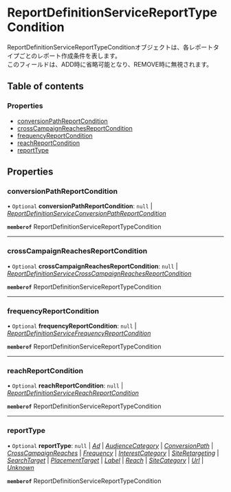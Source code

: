 # ReportDefinitionServiceReportTypeCondition


<div lang=\"ja\">   ReportDefinitionServiceReportTypeConditionオブジェクトは、各レポートタイプごとのレポート作成条件を表します。<br>   このフィールドは、ADD時に省略可能となり、REMOVE時に無視されます。 </div> 

## Table of contents

### Properties

- [conversionPathReportCondition](reportdefinitionservicereporttypecondition.md#conversionpathreportcondition)
- [crossCampaignReachesReportCondition](reportdefinitionservicereporttypecondition.md#crosscampaignreachesreportcondition)
- [frequencyReportCondition](reportdefinitionservicereporttypecondition.md#frequencyreportcondition)
- [reachReportCondition](reportdefinitionservicereporttypecondition.md#reachreportcondition)
- [reportType](reportdefinitionservicereporttypecondition.md#reporttype)

## Properties

### conversionPathReportCondition

• `Optional` **conversionPathReportCondition**: ``null`` \| [*ReportDefinitionServiceConversionPathReportCondition*](reportdefinitionserviceconversionpathreportcondition.md)

**`memberof`** ReportDefinitionServiceReportTypeCondition

___

### crossCampaignReachesReportCondition

• `Optional` **crossCampaignReachesReportCondition**: ``null`` \| [*ReportDefinitionServiceCrossCampaignReachesReportCondition*](reportdefinitionservicecrosscampaignreachesreportcondition.md)

**`memberof`** ReportDefinitionServiceReportTypeCondition

___

### frequencyReportCondition

• `Optional` **frequencyReportCondition**: ``null`` \| [*ReportDefinitionServiceFrequencyReportCondition*](reportdefinitionservicefrequencyreportcondition.md)

**`memberof`** ReportDefinitionServiceReportTypeCondition

___

### reachReportCondition

• `Optional` **reachReportCondition**: ``null`` \| [*ReportDefinitionServiceReachReportCondition*](reportdefinitionservicereachreportcondition.md)

**`memberof`** ReportDefinitionServiceReportTypeCondition

___

### reportType

• `Optional` **reportType**: ``null`` \| [*Ad*](./enums/reportdefinitionservicetype.md#ad) \| [*AudienceCategory*](./enums/reportdefinitionservicetype.md#audiencecategory) \| [*ConversionPath*](./enums/reportdefinitionservicetype.md#conversionpath) \| [*CrossCampaignReaches*](./enums/reportdefinitionservicetype.md#crosscampaignreaches) \| [*Frequency*](./enums/reportdefinitionservicetype.md#frequency) \| [*InterestCategory*](./enums/reportdefinitionservicetype.md#interestcategory) \| [*SiteRetargeting*](./enums/reportdefinitionservicetype.md#siteretargeting) \| [*SearchTarget*](./enums/reportdefinitionservicetype.md#searchtarget) \| [*PlacementTarget*](./enums/reportdefinitionservicetype.md#placementtarget) \| [*Label*](./enums/reportdefinitionservicetype.md#label) \| [*Reach*](./enums/reportdefinitionservicetype.md#reach) \| [*SiteCategory*](./enums/reportdefinitionservicetype.md#sitecategory) \| [*Url*](./enums/reportdefinitionservicetype.md#url) \| [*Unknown*](./enums/reportdefinitionservicetype.md#unknown)

**`memberof`** ReportDefinitionServiceReportTypeCondition
